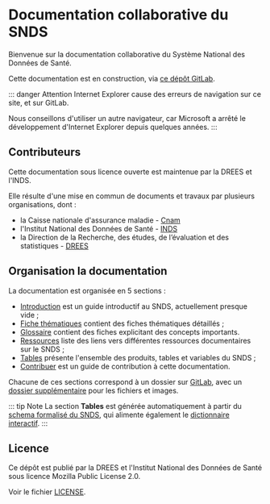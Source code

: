 # Documentation collaborative du SNDS
<!-- SPDX-License-Identifier: MPL-2.0 -->

Bienvenue sur la documentation collaborative du Système National des Données de Santé.

Cette documentation est en construction, via [ce dépôt GitLab](https://gitlab.com/healthdatahub/documentation-snds).

::: danger Attention
Internet Explorer cause des erreurs de navigation sur ce site, et sur GitLab. 

Nous conseillons d'utiliser un autre navigateur, car Microsoft a arrêté le développement d'Internet Explorer depuis quelques années.
:::

## Contributeurs 

Cette documentation sous licence ouverte est maintenue par la DREES et l'INDS.

Elle résulte d'une mise en commun de documents et travaux par plusieurs organisations, dont :
- la Caisse nationale d'assurance maladie - [Cnam](https://www.ameli.fr/)
- l'Institut National des Données de Santé - [INDS](https://www.indsante.fr/)
- la Direction de la Recherche, des études, de l’évaluation et des statistiques - 
[DREES](https://drees.solidarites-sante.gouv.fr/etudes-et-statistiques/la-drees/)


## Organisation la documentation

La documentation est organisée en 5 sections :
- [Introduction](introduction/README.md) est un guide introductif au SNDS, actuellement presque vide ;
- [Fiche thématiques](fiches/README.md) contient des fiches thématiques détaillés ;
- [Glossaire](glossaire/README.md) contient des fiches explicitant des concepts importants.
- [Ressources](ressources/README.md) liste des liens vers différentes ressources documentaires sur le SNDS ;
- [Tables](tables/README.md) présente l'ensemble des produits, tables et variables du SNDS ;
- [Contribuer](contribuer/README.md) est un guide de contribution à cette documentation.

Chacune de ces sections correspond à un dossier sur [GitLab](https://gitlab.com/healthdatahub/documentation-snds), avec un [dossier supplémentaire](https://gitlab.com/healthdatahub/documentation-snds/files) pour les fichiers et images.

::: tip Note
La section **Tables** est générée automatiquement à partir du [schema formalisé du SNDS](https://gitlab.com/healthdatahub/schema-snds), qui alimente également le [dictionnaire interactif](https://drees.shinyapps.io/dico-snds/).
:::

## Licence

Ce dépôt est publié par la DREES et l'Institut National des Données de Santé sous
licence Mozilla Public License 2.0.

Voir le fichier [LICENSE](https://gitlab.com/healthdatahub/documentation-snds/blob/master/LICENSE).
